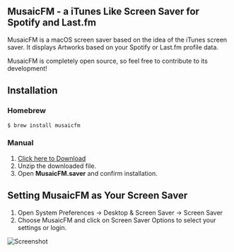 ## MusaicFM - a iTunes Like Screen Saver for Spotify and Last.fm

MusaicFM is a macOS screen saver based on the idea of the iTunes screen saver. It displays Artworks based on your Spotify or Last.fm profile data.

MusaicFM is completely open source, so feel free to contribute to its development!  

## Installation

### Homebrew

```
$ brew install musaicfm
```

### Manual

1. [Click here to Download](https://github.com/docterd/MusaicFM/releases/latest/download/MusaicFM.saver.zip)
2. Unzip the downloaded file.
3. Open **MusaicFM.saver** and confirm installation.

## Setting MusaicFM as Your Screen Saver

1. Open System Preferences -> Desktop & Screen Saver -> Screen Saver
2. Choose MusaicFM and click on Screen Saver Options to select your settings or login.

![Screenshot](screenshot.png)
